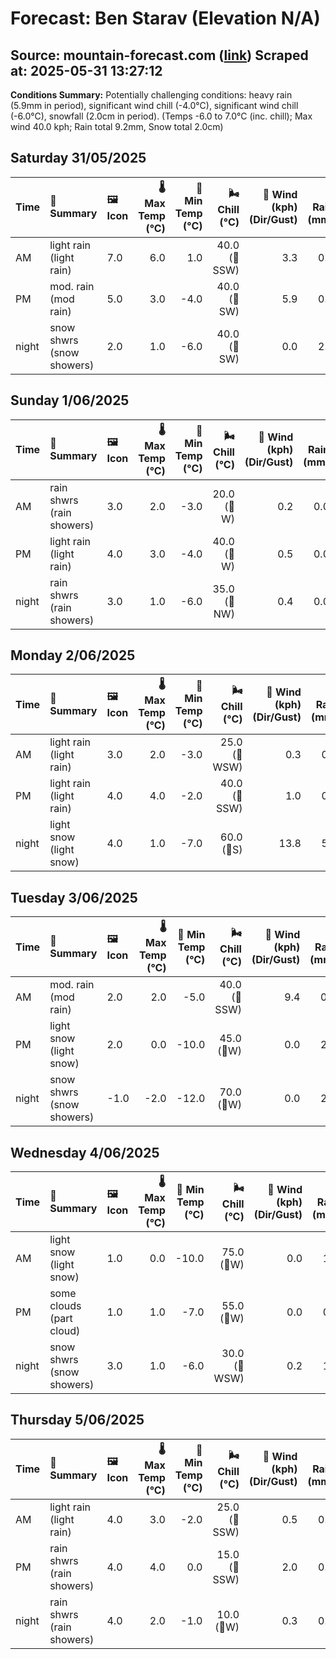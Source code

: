 # Forecast: Ben Starav (Elevation N/A)
**Source:** mountain-forecast.com ([link](https://www.mountain-forecast.com/peaks/Ben-Starav/forecasts/1078))
**Scraped at:** 2025-05-31 13:27:12
---

**Conditions Summary:** Potentially challenging conditions: heavy rain (5.9mm in period), significant wind chill (-4.0°C), significant wind chill (-6.0°C), snowfall (2.0cm in period). (Temps -6.0 to 7.0°C (inc. chill); Max wind 40.0 kph; Rain total 9.2mm, Snow total 2.0cm)

## Saturday 31/05/2025
| **Time** | **📝 Summary** | **🖼️ Icon** | **🌡️ Max Temp (°C)** | **🥶 Min Temp (°C)** | **🌬️ Chill (°C)** | **💨 Wind (kph) (Dir/Gust)** | **💧 Rain (mm)** | **❄️ Snow (cm)** | **☁️ Cloud Base (m)** | **🧊 Freezing Lvl (m)** |
|:------- |:------- |:----- |--------------: |-------------: |-----------: |---------------------: |---------: |----------: |---------------: |----------------: |
| AM      | light rain<br><span class="icon-desc">(light rain)</span> | 7.0 | 6.0 | 1.0 | 40.0<br>(🧭SSW) | 3.3 | 0.0 | 500 | 2150 |
| PM      | mod. rain<br><span class="icon-desc">(mod rain)</span> | 5.0 | 3.0 | -4.0 | 40.0<br>(🧭SW) | 5.9 | 0.0 | 300 | 1850 |
| night   | snow shwrs<br><span class="icon-desc">(snow showers)</span> | 2.0 | 1.0 | -6.0 | 40.0<br>(🧭SW) | 0.0 | 2.0 | 450 | 1250 |

## Sunday 1/06/2025
| **Time** | **📝 Summary** | **🖼️ Icon** | **🌡️ Max Temp (°C)** | **🥶 Min Temp (°C)** | **🌬️ Chill (°C)** | **💨 Wind (kph) (Dir/Gust)** | **💧 Rain (mm)** | **❄️ Snow (cm)** | **☁️ Cloud Base (m)** | **🧊 Freezing Lvl (m)** |
|:------- |:------- |:----- |--------------: |-------------: |-----------: |---------------------: |---------: |----------: |---------------: |----------------: |
| AM      | rain shwrs<br><span class="icon-desc">(rain showers)</span> | 3.0 | 2.0 | -3.0 | 20.0<br>(🧭W) | 0.2 | 0.0 | 350 | 1300 |
| PM      | light rain<br><span class="icon-desc">(light rain)</span> | 4.0 | 3.0 | -4.0 | 40.0<br>(🧭W) | 0.5 | 0.0 | 1400 | 1600 |
| night   | rain shwrs<br><span class="icon-desc">(rain showers)</span> | 3.0 | 1.0 | -6.0 | 35.0<br>(🧭NW) | 0.4 | 0.0 | 400 | 1300 |

## Monday 2/06/2025
| **Time** | **📝 Summary** | **🖼️ Icon** | **🌡️ Max Temp (°C)** | **🥶 Min Temp (°C)** | **🌬️ Chill (°C)** | **💨 Wind (kph) (Dir/Gust)** | **💧 Rain (mm)** | **❄️ Snow (cm)** | **☁️ Cloud Base (m)** | **🧊 Freezing Lvl (m)** |
|:------- |:------- |:----- |--------------: |-------------: |-----------: |---------------------: |---------: |----------: |---------------: |----------------: |
| AM      | light rain<br><span class="icon-desc">(light rain)</span> | 3.0 | 2.0 | -3.0 | 25.0<br>(🧭WSW) | 0.3 | 0.0 | 650 | 1350 |
| PM      | light rain<br><span class="icon-desc">(light rain)</span> | 4.0 | 4.0 | -2.0 | 40.0<br>(🧭SSW) | 1.0 | 0.0 | 650 | 1650 |
| night   | light snow<br><span class="icon-desc">(light snow)</span> | 4.0 | 1.0 | -7.0 | 60.0<br>(🧭S) | 13.8 | 5.0 | 250 | 1750 |

## Tuesday 3/06/2025
| **Time** | **📝 Summary** | **🖼️ Icon** | **🌡️ Max Temp (°C)** | **🥶 Min Temp (°C)** | **🌬️ Chill (°C)** | **💨 Wind (kph) (Dir/Gust)** | **💧 Rain (mm)** | **❄️ Snow (cm)** | **☁️ Cloud Base (m)** | **🧊 Freezing Lvl (m)** |
|:------- |:------- |:----- |--------------: |-------------: |-----------: |---------------------: |---------: |----------: |---------------: |----------------: |
| AM      | mod. rain<br><span class="icon-desc">(mod rain)</span> | 2.0 | 2.0 | -5.0 | 40.0<br>(🧭SSW) | 9.4 | 0.0 | 200 | 1500 |
| PM      | light snow<br><span class="icon-desc">(light snow)</span> | 2.0 | 0.0 | -10.0 | 45.0<br>(🧭W) | 0.0 | 2.0 | 300 | 1350 |
| night   | snow shwrs<br><span class="icon-desc">(snow showers)</span> | -1.0 | -2.0 | -12.0 | 70.0<br>(🧭W) | 0.0 | 2.0 | 300 | 700 |

## Wednesday 4/06/2025
| **Time** | **📝 Summary** | **🖼️ Icon** | **🌡️ Max Temp (°C)** | **🥶 Min Temp (°C)** | **🌬️ Chill (°C)** | **💨 Wind (kph) (Dir/Gust)** | **💧 Rain (mm)** | **❄️ Snow (cm)** | **☁️ Cloud Base (m)** | **🧊 Freezing Lvl (m)** |
|:------- |:------- |:----- |--------------: |-------------: |-----------: |---------------------: |---------: |----------: |---------------: |----------------: |
| AM      | light snow<br><span class="icon-desc">(light snow)</span> | 1.0 | 0.0 | -10.0 | 75.0<br>(🧭W) | 0.0 | 1.0 | 250 | 1100 |
| PM      | some clouds<br><span class="icon-desc">(part cloud)</span> | 1.0 | 1.0 | -7.0 | 55.0<br>(🧭W) | 0.0 | 0.0 | 450 | 1200 |
| night   | snow shwrs<br><span class="icon-desc">(snow showers)</span> | 3.0 | 1.0 | -6.0 | 30.0<br>(🧭WSW) | 0.2 | 1.0 | 500 | 1300 |

## Thursday 5/06/2025
| **Time** | **📝 Summary** | **🖼️ Icon** | **🌡️ Max Temp (°C)** | **🥶 Min Temp (°C)** | **🌬️ Chill (°C)** | **💨 Wind (kph) (Dir/Gust)** | **💧 Rain (mm)** | **❄️ Snow (cm)** | **☁️ Cloud Base (m)** | **🧊 Freezing Lvl (m)** |
|:------- |:------- |:----- |--------------: |-------------: |-----------: |---------------------: |---------: |----------: |---------------: |----------------: |
| AM      | light rain<br><span class="icon-desc">(light rain)</span> | 4.0 | 3.0 | -2.0 | 25.0<br>(🧭SSW) | 0.5 | 0.0 | 250 | 1550 |
| PM      | rain shwrs<br><span class="icon-desc">(rain showers)</span> | 4.0 | 4.0 | 0.0 | 15.0<br>(🧭SSW) | 2.0 | 0.0 | 300 | 1700 |
| night   | rain shwrs<br><span class="icon-desc">(rain showers)</span> | 4.0 | 2.0 | -1.0 | 10.0<br>(🧭W) | 0.3 | 0.0 | 450 | 1650 |